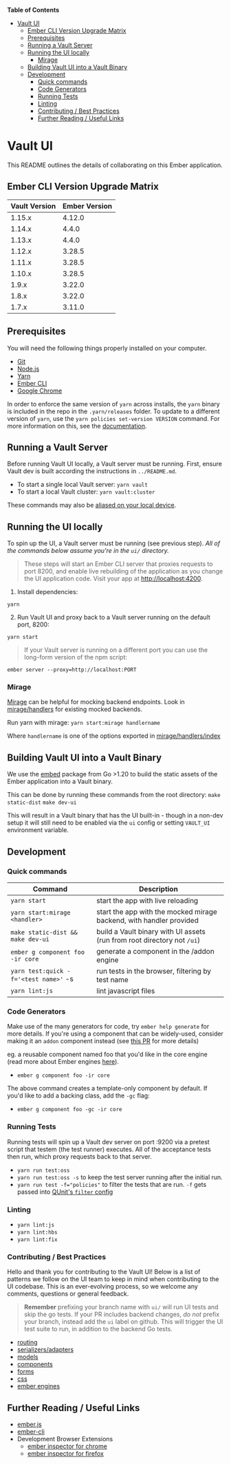 **Table of Contents**

<!-- START doctoc generated TOC please keep comment here to allow auto update -->
<!-- DON'T EDIT THIS SECTION, INSTEAD RE-RUN doctoc TO UPDATE -->

- [Vault UI](#vault-ui)
  - [Ember CLI Version Upgrade Matrix](#ember-cli-version-upgrade-matrix)
  - [Prerequisites](#prerequisites)
  - [Running a Vault Server](#running-a-vault-server)
  - [Running the UI locally](#running-the-ui-locally)
    - [Mirage](#mirage)
  - [Building Vault UI into a Vault Binary](#building-vault-ui-into-a-vault-binary)
  - [Development](#development)
    - [Quick commands](#quick-commands)
    - [Code Generators](#code-generators)
    - [Running Tests](#running-tests)
    - [Linting](#linting)
    - [Contributing / Best Practices](#contributing--best-practices)
    - [Further Reading / Useful Links](#further-reading--useful-links)

<!-- END doctoc generated TOC please keep comment here to allow auto update -->

# Vault UI

This README outlines the details of collaborating on this Ember application.

## Ember CLI Version Upgrade Matrix

| Vault Version | Ember Version |
| ------------- | ------------- |
| 1.15.x        | 4.12.0        |
| 1.14.x        | 4.4.0         |
| 1.13.x        | 4.4.0         |
| 1.12.x        | 3.28.5        |
| 1.11.x        | 3.28.5        |
| 1.10.x        | 3.28.5        |
| 1.9.x         | 3.22.0        |
| 1.8.x         | 3.22.0        |
| 1.7.x         | 3.11.0        |

## Prerequisites

You will need the following things properly installed on your computer.

- [Git](https://git-scm.com/)
- [Node.js](https://nodejs.org/)
- [Yarn](https://yarnpkg.com/)
- [Ember CLI](https://cli.emberjs.com/release/)
- [Google Chrome](https://google.com/chrome/)

In order to enforce the same version of `yarn` across installs, the `yarn` binary is included in the repo
in the `.yarn/releases` folder. To update to a different version of `yarn`, use the `yarn policies set-version VERSION` command. For more information on this, see the [documentation](https://yarnpkg.com/en/docs/cli/policies).

## Running a Vault Server

Before running Vault UI locally, a Vault server must be running. First, ensure
Vault dev is built according the instructions in `../README.md`.

- To start a single local Vault server: `yarn vault`
- To start a local Vault cluster: `yarn vault:cluster`

These commands may also be [aliased on your local device](https://github.com/hashicorp/vault-tools/blob/master/users/noelle/vault_aliases).

## Running the UI locally

To spin up the UI, a Vault server must be running (see previous step).
_All of the commands below assume you're in the `ui/` directory._

> These steps will start an Ember CLI server that proxies requests to port 8200,
> and enable live rebuilding of the application as you change the UI application code.
> Visit your app at [http://localhost:4200](http://localhost:4200).

1. Install dependencies:

`yarn`

2. Run Vault UI and proxy back to a Vault server running on the default port, 8200:

`yarn start`

> If your Vault server is running on a different port you can use the
> long-form version of the npm script:

`ember server --proxy=http://localhost:PORT`

### Mirage

[Mirage](https://miragejs.com/docs/getting-started/introduction/) can be helpful for mocking backend endpoints.
Look in [mirage/handlers](mirage/handlers/) for existing mocked backends.

Run yarn with mirage: `yarn start:mirage handlername`

Where `handlername` is one of the options exported in [mirage/handlers/index](mirage/handlers/index.js)

## Building Vault UI into a Vault Binary

We use the [embed](https://golang.org/pkg/embed/) package from Go >1.20 to build
the static assets of the Ember application into a Vault binary.

This can be done by running these commands from the root directory:
`make static-dist`
`make dev-ui`

This will result in a Vault binary that has the UI built-in - though in
a non-dev setup it will still need to be enabled via the `ui` config or
setting `VAULT_UI` environment variable.

## Development

### Quick commands

| Command                               | Description                                                             |
| ------------------------------------- | ----------------------------------------------------------------------- |
| `yarn start`                          | start the app with live reloading                                       |
| `yarn start:mirage <handler>`         | start the app with the mocked mirage backend, with handler provided     |
| `make static-dist && make dev-ui`     | build a Vault binary with UI assets (run from root directory not `/ui`) |
| `ember g component foo -ir core`      | generate a component in the /addon engine                               |
| `yarn test:quick -f='<test name>'` -s | run tests in the browser, filtering by test name                        |
| `yarn lint:js`                        | lint javascript files                                                   |

### Code Generators

Make use of the many generators for code, try `ember help generate` for more details. If you're using a component that can be widely-used, consider making it an `addon` component instead (see [this PR](https://github.com/hashicorp/vault/pull/6629) for more details)

eg. a reusable component named foo that you'd like in the core engine (read more about Ember engines [here](https://ember-engines.com/docs)).

- `ember g component foo -ir core`

The above command creates a template-only component by default. If you'd like to add a backing class, add the `-gc` flag:

- `ember g component foo -gc -ir core`

### Running Tests

Running tests will spin up a Vault dev server on port :9200 via a
pretest script that testem (the test runner) executes. All of the
acceptance tests then run, which proxy requests back to that server.

- `yarn run test:oss`
- `yarn run test:oss -s` to keep the test server running after the initial run.
- `yarn run test -f="policies"` to filter the tests that are run. `-f` gets passed into
  [QUnit's `filter` config](https://api.qunitjs.com/config/QUnit.config#qunitconfigfilter-string--default-undefined)

### Linting

- `yarn lint:js`
- `yarn lint:hbs`
- `yarn lint:fix`

### Contributing / Best Practices

Hello and thank you for contributing to the Vault UI! Below is a list of patterns we follow on the UI team to keep in mind when contributing to the UI codebase. This is an ever-evolving process, so we welcome any comments, questions or general feedback.

> **Remember** prefixing your branch name with `ui/` will run UI tests and skip the go tests. If your PR includes backend changes, _do not_ prefix your branch, instead add the `ui` label on github. This will trigger the UI test suite to run, in addition to the backend Go tests.

- [routing](docs/routing.md)
- [serializers/adapters](docs/serializers-adapters.md)
- [models](docs/models.md)
- [components](docs/components.md)
- [forms](docs/forms.md)
- [css](docs/css.md)
- [ember engines](docs/engines.md)

## Further Reading / Useful Links

- [ember.js](https://emberjs.com/)
- [ember-cli](https://cli.emberjs.com/release/)
- Development Browser Extensions
  - [ember inspector for chrome](https://chrome.google.com/webstore/detail/ember-inspector/bmdblncegkenkacieihfhpjfppoconhi)
  - [ember inspector for firefox](https://addons.mozilla.org/en-US/firefox/addon/ember-inspector/)
